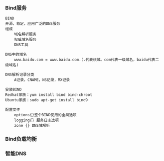 ### Bind服务

```shell
BIND
开源，稳定，应用广泛的DNS服务
组成
	域名解析服务
	权威域名服务
	DNS工具
	
DNS中的域名
	www.baidu.com = www.baidu.com.(.代表根域。com代表一级域名，baidu代表二级域名)
	
DNS解析记录分类
	A记录，CNAME，NS记录，MX记录

```

```shell
安装BIND
Redhat家族：yum install bind bind-chroot
Ubuntu家族：sudo apt-get install bind9
```

```shell
配置文件
	options{}整个BIND使用的全局选项
	logging{} 服务日志选项
	zone {} DNS域解析
```

### Bind负载均衡

### 智能DNS